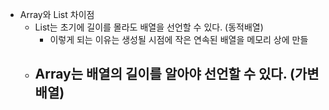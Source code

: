 - Array와 List 차이점 
	- List는 초기에 길이를 몰라도 배열을 선언할 수 있다. (동적배열)
		- 이렇게 되는 이유는 생성될 시점에 작은 연속된 배열을 메모리 상에 만들
	- Array는 배열의 길이를 알아야 선언할 수 있다. (가변배열) 
		- 